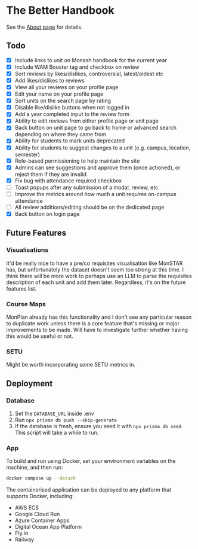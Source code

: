 # The Better Handbook

See the [About page](https://tbh.lachlanmacphee.com/about) for details.

## Todo

- [x] Include links to unit on Monash handbook for the current year
- [x] Include WAM Booster tag and checkbox on review
- [x] Sort reviews by likes/dislikes, controversial, latest/oldest etc
- [x] Add likes/dislikes to reviews
- [x] View all your reviews on your profile page
- [x] Edit your name on your profile page
- [x] Sort units on the search page by rating
- [x] Disable like/dislike buttons when not logged in
- [x] Add a year completed input to the review form
- [x] Ability to edit reviews from either profile page or unit page
- [x] Back button on unit page to go back to home or advanced search depending on where they came from
- [x] Ability for students to mark units deprecated
- [x] Ability for students to suggest changes to a unit (e.g. campus, location, semester)
- [x] Role-based permissioning to help maintain the site
- [x] Admins can see suggestions and approve them (once actioned), or reject them if they are invalid
- [x] Fix bug with attendance required checkbox
- [ ] Toast popups after any submission of a modal, review, etc
- [ ] Improve the metrics around how much a unit requires on-campus attendance
- [ ] All review additions/editing should be on the dedicated page
- [x] Back button on login page

## Future Features

### Visualisations

It'd be really nice to have a pre/co requisites visualisation like MonSTAR has, but unfortunately the dataset doesn't seem too strong at this time. I think there will be more work to perhaps use an LLM to parse the requisites description of each unit and add them later. Regardless, it's on the future features list.

### Course Maps

MonPlan already has this functionality and I don't see any particular reason to duplicate work unless there is a core feature that's missing or major improvements to be made. Will have to investigate further whether having this would be useful or not.

### SETU

Might be worth incorporating some SETU metrics in.

## Deployment

### Database

1. Set the `DATABASE_URL` inside .env
2. Run `npx prisma db push --skip-generate`
3. If the database is fresh, ensure you seed it with `npx prisma db seed`. This script will take a while to run.

### App

To build and run using Docker, set your environment variables on the machine, and then run:

```bash
docker compose up --detach
```

The containerised application can be deployed to any platform that supports Docker, including:

- AWS ECS
- Google Cloud Run
- Azure Container Apps
- Digital Ocean App Platform
- Fly.io
- Railway
